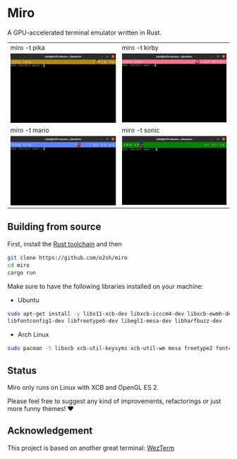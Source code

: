 # Miro

A GPU-accelerated terminal emulator written in Rust.

| | |
|-|-|
|miro -t pika|miro -t kirby|
|![mario](resources/pika.gif)|![sonic](resources/kirby.gif)|
|miro -t mario|miro -t sonic|
|![mario](resources/mario.gif)|![sonic](resources/sonic.gif)|

## Building from source

First, install the [Rust toolchain](https://www.rust-lang.org/tools/install) and then

```sh
git clone https://github.com/o2sh/miro
cd miro
cargo run
```

Make sure to have the following libraries installed on your machine:

- Ubuntu

```sh
sudo apt-get install -y libx11-xcb-dev libxcb-icccm4-dev libxcb-ewmh-dev libxcb-keysyms1-dev \
libfontconfig1-dev libfreetype6-dev libegl1-mesa-dev libharfbuzz-dev
```

- Arch Linux

```sh
sudo pacman -S libxcb xcb-util-keysyms xcb-util-wm mesa freetype2 fontconfig
```

## Status

Miro only runs on Linux with XCB and OpenGL ES 2.

Please feel free to suggest any kind of improvements, refactorings or just more funny themes! ❤️

## Acknowledgement

This project is based on another great terminal: [WezTerm](https://github.com/wez/wezterm/)
